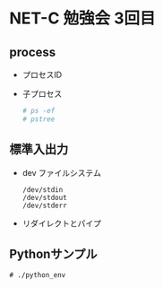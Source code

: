 # NET-C 勉強会 3回目

## process

* プロセスID

* 子プロセス

    ```sh
    # ps -ef
    # pstree
    ```

## 標準入出力

* dev ファイルシステム

    ```
    /dev/stdin
    /dev/stdout
    /dev/stderr
    ```

* リダイレクトとパイプ

## Pythonサンプル

```
# ./python_env 
```